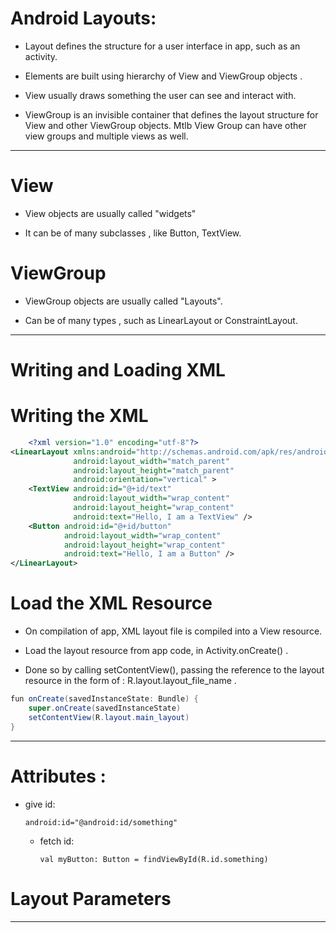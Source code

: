# Android Layouts:

- Layout defines the structure for a user interface in app, such as an activity.

- Elements are built using hierarchy of View and ViewGroup objects .

- View usually draws something the user can see and interact with.

- ViewGroup is an invisible container that defines the layout structure for View and other ViewGroup objects. Mtlb View Group can have other view groups and multiple views as well.

----------------------------------------------------------------------------------------------------------

# View

- View objects are usually called "widgets"

- It can be of many subclasses , like Button, TextView.

# ViewGroup

- ViewGroup objects are usually called "Layouts".

- Can be of many types , such as LinearLayout or ConstraintLayout.

----------------------------------------------------------------------------------------------------------

# Writing and Loading XML

# Writing the XML

```xml
    <?xml version="1.0" encoding="utf-8"?>
<LinearLayout xmlns:android="http://schemas.android.com/apk/res/android"
              android:layout_width="match_parent"
              android:layout_height="match_parent"
              android:orientation="vertical" >
    <TextView android:id="@+id/text"
              android:layout_width="wrap_content"
              android:layout_height="wrap_content"
              android:text="Hello, I am a TextView" />
    <Button android:id="@+id/button"
            android:layout_width="wrap_content"
            android:layout_height="wrap_content"
            android:text="Hello, I am a Button" />
</LinearLayout>
```

# Load the XML Resource

- On compilation of app, XML layout file is compiled into a View resource.

- Load the layout resource from app code, in Activity.onCreate() .

- Done so by calling setContentView(), passing the reference to the layout resource in the form of : 
  R.layout.layout_file_name . 

```Java
fun onCreate(savedInstanceState: Bundle) {
    super.onCreate(savedInstanceState)
    setContentView(R.layout.main_layout)
}
```

------------------------------------------------------------------------------------------------------

# Attributes :

- give id:
  
  ```
  android:id="@android:id/something"
  ```
  - fetch id:
    
    ```
    val myButton: Button = findViewById(R.id.something)
    ```

# Layout Parameters

-----------------------------------------------------------------------------------------------------
